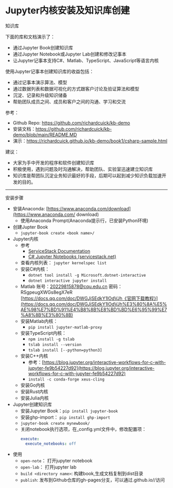 # Jupyter内核安装及知识库创建

知识库

下面的库和文档演示了：

- 通过Jupyter Book创建知识库
- 通过Jupyter Notebook或Jupyter Lab创建和修改记事本
- 让Jupyter记事本支持C#、Matlab、TypeScript、JavaScript等语言内核

使用Jupyter记事本创建知识库的收益包括：

- 通过记事本演示算法、模型
- 通过数据列表和数据可视化的方式跟客户讨论及验证算法和模型
- 沉淀、记录和升级知识储备
- 帮助团队成员之间、成员和客户之间的沟通、学习和交流

参考：

- Github Repo: https://github.com/richardcuick/kb-demo
- 安装文档：https://github.com/richardcuick/kb-demo/blob/main/README.MD
- 演示：https://richardcuick.github.io/kb-demo/book1/csharp-sample.html

建议：

- 大家为手中开发的程序和软件创建知识库
- 积极使用，遇到问题及时沟通解决，帮助团队、实验室迅速建立知识库
- 知识库是帮团队沉淀业务知识最好的手段，后期可以起到减少知识负载加速开发的目的。

---
安装步骤

- 安装Anaconda: [https://www.anaconda.com/download](https://www.anaconda.com/
download)
    - 使用Anaconda Prompt(Anaconda提示行，已安装Python环境)
- 创建Jupter Book
    - `jupyter-book create <book name>/`
- Jupyter内核
    - 参考
        - [ServiceStack Documentation](https://docs.servicestack.net/)
        - [C# Jupyter Notebooks (servicestack.net)](https://docs.servicestack.net/jupyter-notebooks-csharp#generate-c-jupyter-notebooks)
    - 查看内核列表： `jupyter kernelspec list`
    - 安装C#内核：
        - `dotnet tool install -g Microsoft.dotnet-interactive`
        - `dotnet interactive jupyter install`
    - Matlab
    账号：20229815878@cqu.edu.cn 密码：RSgpeugXWGs8egX7eR
    [https://docs.qq.com/doc/DWGJjSEdkY1lOdVJh《官网下载教程》](https://docs.qq.com/doc/DWGJjSEdkY1lOdVJh%E3%80%8A%E5%AE%98%E7%BD%91%E4%B8%8B%E8%BD%BD%E6%95%99%E7%A8%8B%E3%80%8B)
    - 安装Matlab内核：
        - `pip install jupyter-matlab-proxy`
    - 安装TypeScript内核：
        - `npm install -g tslab`
        - `tslab install --version`
        - `tslab install [--python=python3]`
    - 安装C++内核
        - 参考：[https://blog.jupyter.org/interactive-workflows-for-c-with-jupyter-fe9b54227d92](https://blog.jupyter.org/interactive-workflows-for-c-with-jupyter-fe9b54227d92)
        - `install -c conda-forge xeus-cling`
    - 安装Go内核
    - 安装Rust内核
    - 安装Julia内核
- Jupyter创建知识库
    - 安装Jupyter Book：`pip install jupyter-book`
    - 安装ghp-import： `pip install ghp-import`
    - `jupyter-book create mynewbook/`
    - 关闭notebook执行选项，在_config.yml文件中，修改配置项：
        ```YAML
        execute:
          execute_notebooks: off
        ```
- 使用
    - `open-note`： 打开jupyter notebook
    - `open-lab`： 打开jupyter lab
    - `build <directory name>`: 构建book,生成文档复制到dist目录
    - `publish`: 发布到Github仓库的gh-pages分支，可以通过<user name>.github.io/<repo name>/<book name>访问
